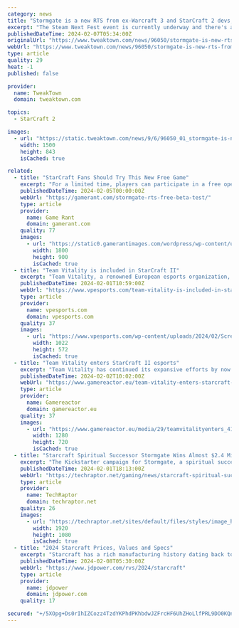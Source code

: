```yaml
---
category: news
title: "Stormgate is a new RTS from ex-Warcraft 3 and StarCraft 2 devs, play the demo right now"
excerpt: "The Steam Next Fest event is currently underway and there's a playable demo for Stormgate, the spiritual successor to Blizzard's StarCraft."
publishedDateTime: 2024-02-07T05:34:00Z
originalUrl: "https://www.tweaktown.com/news/96050/stormgate-is-new-rts-from-ex-warcraft-3-and-starcraft-2-devs-play-the-demo-right-now/index.html"
webUrl: "https://www.tweaktown.com/news/96050/stormgate-is-new-rts-from-ex-warcraft-3-and-starcraft-2-devs-play-the-demo-right-now/index.html"
type: article
quality: 29
heat: -1
published: false

provider:
  name: TweakTown
  domain: tweaktown.com

topics:
  - StarCraft 2

images:
  - url: "https://static.tweaktown.com/news/9/6/96050_01_stormgate-is-new-rts-from-ex-warcraft-3-and-starcraft-2-devs-play-the-demo-right-now_full.jpg"
    width: 1500
    height: 843
    isCached: true

related:
  - title: "StarCraft Fans Should Try This New Free Game"
    excerpt: "For a limited time, players can participate in a free open beta test for a new real-time strategy game created by former StarCraft and Blizzard devs. Stormgate, the upcoming free-to-play real-time ..."
    publishedDateTime: 2024-02-05T00:00:00Z
    webUrl: "https://gamerant.com/stormgate-rts-free-beta-test/"
    type: article
    provider:
      name: Game Rant
      domain: gamerant.com
    quality: 77
    images:
      - url: "https://static0.gamerantimages.com/wordpress/wp-content/uploads/2024/02/stormgate-beta-free-to-play-this-week.jpg"
        width: 1800
        height: 900
        isCached: true
  - title: "Team Vitality is included in StarCraft II"
    excerpt: "Team Vitality, a renowned European esports organization, has successfully ventured into the world of StarCraft II by forming a strategic alliance with ONSYDE, a prominent South Korean team."
    publishedDateTime: 2024-02-01T10:59:00Z
    webUrl: "https://www.vpesports.com/team-vitality-is-included-in-starcraft-ii"
    type: article
    provider:
      name: vpesports.com
      domain: vpesports.com
    quality: 37
    images:
      - url: "https://www.vpesports.com/wp-content/uploads/2024/02/Screenshot_4.png"
        width: 1022
        height: 572
        isCached: true
  - title: "Team Vitality enters StarCraft II esports"
    excerpt: "Team Vitality has continued its expansive efforts by now signing an all-South Korean roster that will be competing in the Asian StarCraft II circuit. The roster has been created in partnership with South Korean organisation Onsyde,"
    publishedDateTime: 2024-02-02T10:02:00Z
    webUrl: "https://www.gamereactor.eu/team-vitality-enters-starcraft-ii-esports-1354603/"
    type: article
    provider:
      name: Gamereactor
      domain: gamereactor.eu
    quality: 37
    images:
      - url: "https://www.gamereactor.eu/media/29/teamvitalityenters_4192933b.jpg"
        width: 1280
        height: 720
        isCached: true
  - title: "Starcraft Spiritual Successor Stormgate Wins Almost $2.4 Million with Successful Kickstarter"
    excerpt: "The Kickstarter campaign for Stormgate, a spiritual successor of Starcraft by Frost Giant Studios, has just concluded successfully with $2,380,556 pledged."
    publishedDateTime: 2024-02-01T18:13:00Z
    webUrl: "https://techraptor.net/gaming/news/starcraft-spiritual-successor-stormgate-wins-almost-24-million-with-successful"
    type: article
    provider:
      name: TechRaptor
      domain: techraptor.net
    quality: 26
    images:
      - url: "https://techraptor.net/sites/default/files/styles/image_header/public/2024-02/kickstarter-stormgate.jpg?itok=r6RaYSNS"
        width: 1920
        height: 1080
        isCached: true
  - title: "2024 Starcraft Prices, Values and Specs"
    excerpt: "Starcraft has a rich manufacturing history dating back to 1903 as a producer of farm equipment and later boats. Entering the recreational vehicle marketplace in 1964, Starcraft began producing a folding camping trailer. Eventually, Starcraft added truck ..."
    publishedDateTime: 2024-02-08T05:30:00Z
    webUrl: "https://www.jdpower.com/rvs/2024/starcraft"
    type: article
    provider:
      name: jdpower
      domain: jdpower.com
    quality: 17

secured: "+/5XOpg+Ds0rIhIZCozz4TzdYKPhdPKhbdwJZFrcHF6UhZHoLlfPRL9DO0KQnGzsDJ6dbzsbmJTeutSgF3yVnPt61lbRA3LGumwetf5X2LWYPQSeXiDF6YuR/MvrvSE9oLAdum/zgmVZwRUvT/+6S+ZjOIp2G8J+XFq8Jsf0bvEU839Ibc2o01pddpj0CosqKBlRmKyOjCqueYZIMzZPQjcP8+2XxT2Nu5TSb7M8X8w6YQd0YqYV7pJL5gN4C/GZIhVJ8x5Sy8SabPSNZuzhPMWJE+C9Dqf+WI/7FUss7rOLHqnfbLROU06MAjpSnXa6riDROEZVv3yyrz9Y6g0pu0PT0UAkUGu+CxfraLH7UB4=;UuHHkM7MVpI+iq5onvlKsg=="
---
```


